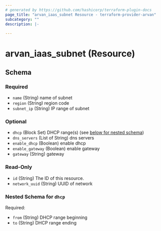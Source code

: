 ```yaml
---
# generated by https://github.com/hashicorp/terraform-plugin-docs
page_title: "arvan_iaas_subnet Resource - terraform-provider-arvan"
subcategory: ""
description: |-
  
---
```


# arvan_iaas_subnet (Resource)





<!-- schema generated by tfplugindocs -->
## Schema

### Required

- `name` (String) name of subnet
- `region` (String) region code
- `subnet_ip` (String) IP range of subnet

### Optional

- `dhcp` (Block Set) DHCP range(s) (see [below for nested schema](#nestedblock--dhcp))
- `dns_servers` (List of String) dns servers
- `enable_dhcp` (Boolean) enable dhcp
- `enable_gateway` (Boolean) enable gateway
- `gateway` (String) gateway

### Read-Only

- `id` (String) The ID of this resource.
- `network_uuid` (String) UUID of network

<a id="nestedblock--dhcp"></a>
### Nested Schema for `dhcp`

Required:

- `from` (String) DHCP range beginning
- `to` (String) DHCP range ending


